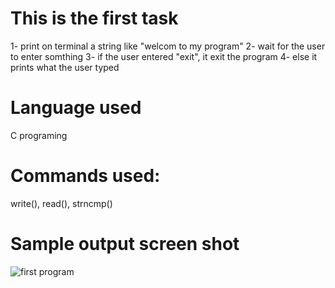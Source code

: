 # This is the first task 
1- print on terminal a string like "welcom to my program"
2- wait for the user to enter somthing 
3- if the user entered "exit", it exit the program
4- else it prints what the user typed

# Language used
C programing 

# Commands used:
write(), read(), strncmp()

# Sample output screen shot

![first program](https://user-images.githubusercontent.com/58062859/190965004-26f16dc1-459d-4a2a-8f49-d48c2cebb098.png)

